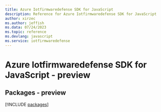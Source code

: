 ```yaml
---
title: Azure Iotfirmwaredefense SDK for JavaScript
description: Reference for Azure Iotfirmwaredefense SDK for JavaScript
author: xirzec
ms.author: jeffish
ms.data: 07/24/2023
ms.topic: reference
ms.devlang: javascript
ms.service: iotfirmwaredefense
---
```

# Azure Iotfirmwaredefense SDK for JavaScript - preview
## Packages - preview
[!INCLUDE [packages](iotfirmwaredefense-index.md)]